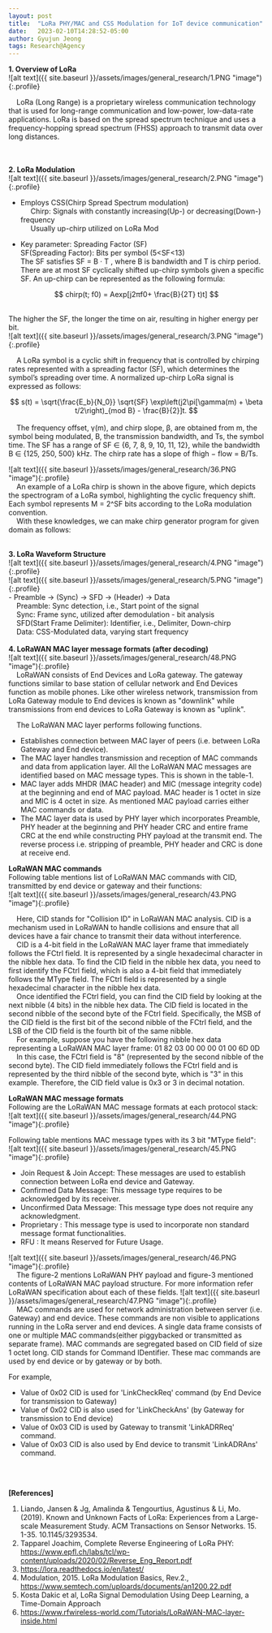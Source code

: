```yaml
---
layout: post
title:  "LoRa PHY/MAC and CSS Modulation for IoT device communication"
date:   2023-02-10T14:28:52-05:00
author: Gyujun Jeong
tags: Research@Agency
---
```

<b>1. Overview of LoRa</b><br>
![alt text]({{ site.baseurl }}/assets/images/general_research/1.PNG "image"){:.profile}<br>

&nbsp;&nbsp;&nbsp;&nbsp;LoRa (Long Range) is a proprietary wireless communication technology that is used for long-range communication and low-power, low-data-rate applications. LoRa is based on the spread spectrum technique and uses a frequency-hopping spread spectrum (FHSS) approach to transmit data over long distances.

<br><br>
<b>2. LoRa Modulation</b><br>
![alt text]({{ site.baseurl }}/assets/images/general_research/2.PNG "image"){:.profile}<br>
- Employs CSS(Chirp Spread Spectrum modulation)<br>
&nbsp;&nbsp;&nbsp;&nbsp; Chirp: Signals with constantly increasing(Up-) or decreasing(Down-) frequency<br>
&nbsp;&nbsp;&nbsp;&nbsp; Usually up-chirp utilized on LoRa Mod<br>

- Key parameter: Spreading Factor (SF)<br>
SF(Spreading Factor): Bits per symbol (5<SF<13)<br>
The SF satisfies SF = B · T , where B is bandwidth and T is chirp period. There are at most SF cyclically shifted up-chirp symbols given a specific SF. An up-chirp can be represented as the following formula:<br>
<center>$$
chirp(t; f0) = Aexp[j2πf0+ \frac{B}{2T} t)t]
$$</center>
<br>

The higher the SF, the longer the time on air, resulting in higher energy per bit.
<br>
![alt text]({{ site.baseurl }}/assets/images/general_research/3.PNG "image"){:.profile}<br>


&nbsp;&nbsp;&nbsp;&nbsp;A LoRa symbol is a cyclic shift in frequency that is controlled by chirping rates represented with a spreading factor (SF), which determines the symbol’s spreading over time. A normalized up-chirp LoRa signal is expressed as follows:<br>
<center>$$
s(t) = \sqrt{\frac{E_b}{N_0}} \sqrt{SF} \exp\left(j2\pi[\gamma(m) + \beta t/2\right)_{mod B} - \frac{B}{2}]t.
$$
</center>
<br>
&nbsp;&nbsp;&nbsp;&nbsp;The frequency offset, γ(m), and chirp slope, β, are obtained from m, the symbol being modulated, B, the transmission bandwidth, and Ts, the symbol time. The SF has a range of SF ∈ {6, 7, 8, 9, 10, 11, 12}, while the bandwidth B ∈ {125, 250, 500} kHz. The chirp rate has a slope of fhigh − flow = B/Ts.


![alt text]({{ site.baseurl }}/assets/images/general_research/36.PNG "image"){:.profile}<br>
&nbsp;&nbsp;&nbsp;&nbsp;An example of a LoRa chirp is shown in the above figure, which depicts the spectrogram of a LoRa symbol, highlighting the cyclic frequency shift. Each symbol represents M = 2^SF bits according to the LoRa modulation convention.<br>
&nbsp;&nbsp;&nbsp;&nbsp;With these knowledges, we can make chirp generator program for given domain as follows:<br>
<script src="https://gist.github.com/gyulab/c2c829eb765c6fb3e9e24549e11ad3c1.js"></script>


<br>
<b>3. LoRa Waveform Structure</b><br>
![alt text]({{ site.baseurl }}/assets/images/general_research/4.PNG "image"){:.profile}<br>
![alt text]({{ site.baseurl }}/assets/images/general_research/5.PNG "image"){:.profile}<br>
- Preamble -> (Sync) -> SFD -> (Header) -> Data<br>
&nbsp;&nbsp;&nbsp;&nbsp;Preamble: Sync detection, i.e., Start point of the signal<br>
&nbsp;&nbsp;&nbsp;&nbsp;Sync: Frame sync, utilized after demodulation - bit analysis<br>
&nbsp;&nbsp;&nbsp;&nbsp;SFD(Start Frame Delimiter): Identifier, i.e., Delimiter, Down-chirp<br>
&nbsp;&nbsp;&nbsp;&nbsp;Data: CSS-Modulated data, varying start frequency <br>


<br>
<b>4. LoRaWAN MAC layer message formats (after decoding)</b><br>
![alt text]({{ site.baseurl }}/assets/images/general_research/48.PNG "image"){:.profile}<br>
&nbsp;&nbsp;&nbsp;&nbsp;LoRaWAN consists of End Devices and LoRa gateway. The gateway functions similar to base station of cellular network and End Devices function as mobile phones. Like other wireless network, transmission from LoRa Gateway module to End devices is known as "downlink" while transmissions from end devices to LoRa Gateway is known as "uplink".<br>

&nbsp;&nbsp;&nbsp;&nbsp;The LoRaWAN MAC layer performs following functions.<br>
- Establishes connection between MAC layer of peers (i.e. between LoRa Gateway and End device).
- The MAC layer handles transmission and reception of MAC commands and data from application layer. All the LoRaWAN MAC messages are identified based on MAC message types. This is shown in the table-1.
- MAC layer adds MHDR (MAC header) and MIC (message integrity code) at the beginning and end of MAC payload. MAC header is 1 octet in size and MIC is 4 octet in size. As mentioned MAC payload carries either MAC commands or data.
- The MAC layer data is used by PHY layer which incorporates Preamble, PHY header at the beginning and PHY header CRC and entire frame CRC at the end while constructing PHY payload at the transmit end. The reverse process i.e. stripping of preamble, PHY header and CRC is done at receive end. <br>

<b>LoRaWAN MAC commands</b><br>
Following table mentions list of LoRaWAN MAC commands with CID, transmitted by end device or gateway and their functions:<br>
![alt text]({{ site.baseurl }}/assets/images/general_research/43.PNG "image"){:.profile}<br>

&nbsp;&nbsp;&nbsp;&nbsp;Here, CID stands for "Collision ID" in LoRaWAN MAC analysis. CID is a mechanism used in LoRaWAN to handle collisions and ensure that all devices have a fair chance to transmit their data without interference.<br>
&nbsp;&nbsp;&nbsp;&nbsp;CID is a 4-bit field in the LoRaWAN MAC layer frame that immediately follows the FCtrl field. It is represented by a single hexadecimal character in the nibble hex data. To find the CID field in the nibble hex data, you need to first identify the FCtrl field, which is also a 4-bit field that immediately follows the MType field. The FCtrl field is represented by a single hexadecimal character in the nibble hex data.<br>
&nbsp;&nbsp;&nbsp;&nbsp;Once identified the FCtrl field, you can find the CID field by looking at the next nibble (4 bits) in the nibble hex data. The CID field is located in the second nibble of the second byte of the FCtrl field. Specifically, the MSB of the CID field is the first bit of the second nibble of the FCtrl field, and the LSB of the CID field is the fourth bit of the same nibble.<br>
&nbsp;&nbsp;&nbsp;&nbsp;For example, suppose you have the following nibble hex data representing a LoRaWAN MAC layer frame: 01 82 03 00 00 00 01 00 6D 0D<br>
&nbsp;&nbsp;&nbsp;&nbsp;In this case, the FCtrl field is "8" (represented by the second nibble of the second byte). The CID field immediately follows the FCtrl field and is represented by the third nibble of the second byte, which is "3" in this example. Therefore, the CID field value is 0x3 or 3 in decimal notation.<br>

<b>LoRaWAN MAC message formats</b><br>
Following are the LoRaWAN MAC message formats at each protocol stack:<br>
![alt text]({{ site.baseurl }}/assets/images/general_research/44.PNG "image"){:.profile}<br>

Following table mentions MAC message types with its 3 bit "MType field": <br>
![alt text]({{ site.baseurl }}/assets/images/general_research/45.PNG "image"){:.profile}<br>

- Join Request & Join Accept: These messages are used to establish connection between LoRa end device and Gateway.
- Confirmed Data Message: This message type requires to be acknowledged by its receiver.
- Unconfirmed Data Message: This message type does not require any acknowledgment.
- Proprietary : This message type is used to incorporate non standard message format functionalities.
- RFU : It means Reserved for Future Usage.

![alt text]({{ site.baseurl }}/assets/images/general_research/46.PNG "image"){:.profile}<br>
&nbsp;&nbsp;&nbsp;&nbsp;The figure-2 mentions LoRaWAN PHY payload and figure-3 mentioned contents of LoRaWAN MAC payload structure. For more information refer LoRaWAN specification about each of these fields.
![alt text]({{ site.baseurl }}/assets/images/general_research/47.PNG "image"){:.profile}<br>
&nbsp;&nbsp;&nbsp;&nbsp;MAC commands are used for network administration between server (i.e. Gateway) and end device. These commands are non visible to applications running in the LoRa server and end devices. A single data frame consists of one or multiple MAC commands(either piggybacked or transmitted as separate frame). MAC commands are segregated based on CID field of size 1 octet long. CID stands for Command IDentifier. These mac commands are used by end device or by gateway or by both.<br>

For example,<br>
- Value of 0x02 CID is used for 'LinkCheckReq' command (by End Device for transmission to Gateway)
- Value of 0x02 CID is also used for 'LinkCheckAns' (by Gateway for transmission to End device)
- Value of 0x03 CID is used by Gateway to transmit 'LinkADRReq' command.
- Value of 0x03 CID is also used by End device to transmit 'LinkADRAns' command.

<br><br>

<b>[References]</b>
1. Liando, Jansen & Jg, Amalinda & Tengourtius, Agustinus & Li, Mo. (2019). Known and Unknown Facts of LoRa: Experiences from a Large-scale Measurement Study. ACM Transactions on Sensor Networks. 15. 1-35. 10.1145/3293534. 
2. Tapparel Joachim, Complete Reverse Engineering of LoRa PHY: https://www.epfl.ch/labs/tcl/wp-content/uploads/2020/02/Reverse_Eng_Report.pdf
3. https://lora.readthedocs.io/en/latest/
4. Modulation, 2015. LoRa Modulation Basics, Rev.2., https://www.semtech.com/uploards/documents/an1200.22.pdf
5. Kosta Dakic et al, LoRa Signal Demodulation Using Deep Learning, a Time-Domain Approach
6. https://www.rfwireless-world.com/Tutorials/LoRaWAN-MAC-layer-inside.html
